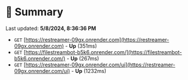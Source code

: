 # 📖 Summary
Last updated: **5/8/2024, 8:36:36 PM**

- `GET` [https://restreamer-09gx.onrender.com](https://restreamer-09gx.onrender.com) - **Up** (351ms)
- `GET` [https://filestreambot-b5k6.onrender.com/](https://filestreambot-b5k6.onrender.com/) - **Up** (267ms)
- `GET` [https://restreamer-09gx.onrender.com/ui](https://restreamer-09gx.onrender.com/ui) - **Up** (1232ms)
